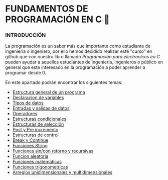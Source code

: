 # FUNDAMENTOS DE PROGRAMACIÓN EN C  :croissant:
### INTRODUCCIÓN
La programación es un saber más que importante como estudiante de ingeniería o ingeniero, por ello hemos decidido realizar esté "curso" en github
que con nuestro libro llamado <i>Programación para electronicos en C</i> pueden ayudar a aquellos estudiantes de ingeniería, ingenieros o público en
general que este interesado en la programación a poder aprender a programar desde 0.

En este apartado podrán encontrar los siguientes temas:
<ul>
    <li><a href="../01 - Fundamentos/00 - EstructuraGeneral.c">Estructura general de un programa</a></li>
    <li><a href="../01 - Fundamentos/02 - Variables.c">Declaracion de variables</a></li>
    <li><a href="../01 - Fundamentos/03 - TiposDeDatos.c">Tipos de datos</a></li>
    <li><a href="../01 - Fundamentos/04 - Entradas&Salidas.c">Entradas y salidas de datos</a></li>
    <li><a href="../01 - Fundamentos/05 - Operadores.c">Operadores</a></li>
    <li><a href="../01 - Fundamentos/06 - EstructurasCondicionales/06 - Estructuras condicionales.md">Estructuras condicionales</a></li>
    <li><a href="../01 - Fundamentos/07 - EstructurasDeSeleccion/07 - Estructuras de seleccion.md">Estructuras de selección</a></li>
    <li><a href="../01 - Fundamentos/08 - Post&PreIncremento">Post y Pre incremento</a></li>
    <li><a href="../01 - Fundamentos/09 - EstructurasDeControl/09 - Estructuras de control.md">Estructuras de control</a></li>
    <li><a href="../01 - Fundamentos/10 - Break&Continue">Break y Continue</a></li>
    <li><a href="../01 - Fundamentos/11 - FuncionesString/11 - 00 - String.md">Funciones String</a></li>
    <li><a href="../01 - Fundamentos/12 - Funciones/12 - Funciones.md">Funciones sin/con retorno y recursivas</a></li>
    <li><a href="../01 - Fundamentos/13 - FuncionRandom/13 - 00 - FuncionRandom.md">Funcion aleatoria</a></li>
    <li><a href="../01 - Fundamentos/14 - FuncionesMatematicas/14 - 00 - FuncionesMatematicas.md">Funciones matematicas</a></li>
    <li><a href="../01 - Fundamentos/15 - FuncionesTrigonometricas/15 - 00 - FuncionesTrigonometricas.md">Funciones trigonometricas</a></li>
    <li><a href="../01 - Fundamentos/16 - Arreglos/16 - 00 - Arreglos.md">Arreglos unidimensionales y multidimensionales</a></li>
</ul>
